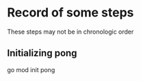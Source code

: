# Record of some steps

These steps may not be in chronologic order

## Initializing pong
go mod init pong


